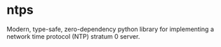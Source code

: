 # ntps

Modern, type-safe, zero-dependency python library for implementing a network time protocol (NTP) stratum 0 server.
